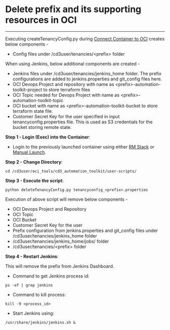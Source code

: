 # **Delete prefix and its supporting resources in OCI**
---


Executing createTenancyConfig.py during [Connect Container to OCI](connect-container-to-oci-tenancy.md) creates below components - 

* Config files under /cd3user/tenancies/<prefix\> folder

When using Jenkins, below additional components are created -

* Jenkins files under /cd3user/tenancies/jenkins_home folder. The prefix configurations are added to jenkins.properties and git_config files here.
* OCI Devops Project and repository with name as <prefix\>-automation-toolkit-project to store terraform files
* OCI Topic needed for Devops Project with name as <prefix\>-automation-toolkit-topic
* OCI bucket with name as <prefix\>-automation-toolkit-bucket to store terraform state file.
* Customer Secret Key for the user specified in input tenancyconfig.properties file. This is used as S3 credentials for the bucket storing remote state.

	

**Step 1 - Login (Exec) into the Container**:

* Login to the previously launched container using either [RM Stack](launch-from-rmstack.md) or [Manual Launch](launch-from-local.md).

**Step 2 - Change Directory**:
 
  ```
  cd /cd3user/oci_tools/cd3_automation_toolkit/user-scripts/
  ```


**Step 3 - Execute the script**:

```
python deleteTenancyConfig.py tenancyconfig_<prefix>.properties
```

Execution of above script will remove below components -

* OCI Devops Project and Repository
* OCI Topic
* OCI Bucket
* Customer Secret Key for the user
* Prefix configuration from jenkins.properties and git_config files under /cd3user/tenancies/jenkins_home folder
* /cd3user/tenancies/jenkins_home/jobs/<prefix> folder 
* /cd3user/tenancies/<prefix\> folder

**Step 4 - Restart Jenkins**:

This will remove the prefix from Jenkins Dashboard.

* Command to get Jenkins process id:

```
ps -ef | grep jenkins
```

* Command to kill process:

```
kill -9 <process_id>
```

* Start Jenkins using:

```
/usr/share/jenkins/jenkins.sh &
```
